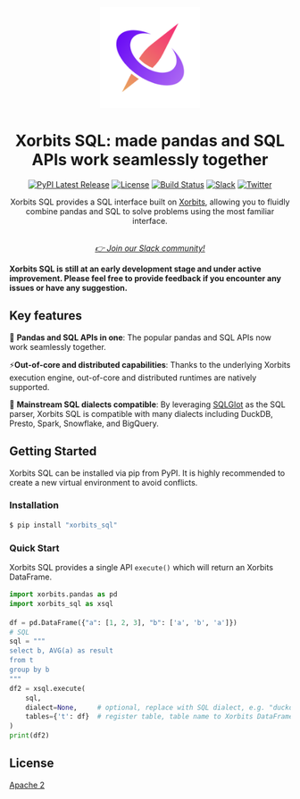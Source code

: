 <div align="center">
<img src="./assets/xorbits-logo.png" width="180px" alt="xorbits" />

# Xorbits SQL: made pandas and SQL APIs work seamlessly together

[![PyPI Latest Release](https://img.shields.io/pypi/v/xorbits_sql.svg?style=for-the-badge)](https://pypi.org/project/xorbits_sql/)
[![License](https://img.shields.io/pypi/l/xorbits_sql.svg?style=for-the-badge)](https://github.com/xorbitsai/xorbits_sql/blob/main/LICENSE)
[![Build Status](https://img.shields.io/github/actions/workflow/status/xorbitsai/xorbits_sql/python.yaml?branch=main&style=for-the-badge&label=GITHUB%20ACTIONS&logo=github)](https://actions-badge.atrox.dev/xorbitsai/xorbits_sql/goto?ref=main)
[![Slack](https://img.shields.io/badge/join_Slack-781FF5.svg?logo=slack&style=for-the-badge)](https://join.slack.com/t/xorbitsio/shared_invite/zt-1o3z9ucdh-RbfhbPVpx7prOVdM1CAuxg)
[![Twitter](https://img.shields.io/twitter/follow/xorbitsio?logo=twitter&style=for-the-badge)](https://twitter.com/xorbitsio)

Xorbits SQL provides a SQL interface built on [Xorbits](https://github.com/xorbitsai/xorbits), 
allowing you to fluidly combine pandas and SQL to solve problems using the most familiar interface.
</div>
<br />

<div align="center">
<i><a href="https://join.slack.com/t/xorbitsio/shared_invite/zt-1z3zsm9ep-87yI9YZ_B79HLB2ccTq4WA">👉 Join our Slack community!</a></i>
</div>

**Xorbits SQL is still at an early development stage and under active improvement. 
Please feel free to provide feedback if you encounter any issues or have any suggestion.**

## Key features

🌟 **Pandas and SQL APIs in one**: The popular pandas and SQL APIs now work seamlessly together.

⚡️**Out-of-core and distributed capabilities**: Thanks to the underlying Xorbits execution engine, 
out-of-core and distributed runtimes are natively supported.

🔌 **Mainstream SQL dialects compatible**: By leveraging [SQLGlot](https://github.com/tobymao/sqlglot) as the SQL parser, 
Xorbits SQL is compatible with many dialects including DuckDB, Presto, Spark, Snowflake, and BigQuery.

## Getting Started
Xorbits SQL can be installed via pip from PyPI. It is highly recommended to create a new virtual
environment to avoid conflicts.

### Installation
```bash
$ pip install "xorbits_sql"
```

### Quick Start

Xorbits SQL provides a single API `execute()` which will return an Xorbits DataFrame.

```python
import xorbits.pandas as pd
import xorbits_sql as xsql

df = pd.DataFrame({"a": [1, 2, 3], "b": ['a', 'b', 'a']})
# SQL
sql = """
select b, AVG(a) as result
from t
group by b
"""
df2 = xsql.execute(
    sql,
    dialect=None,     # optional, replace with SQL dialect, e.g. "duckdb"
    tables={'t': df}  # register table, table name to Xorbits DataFrame
)
print(df2)
```

## License
[Apache 2](LICENSE)
